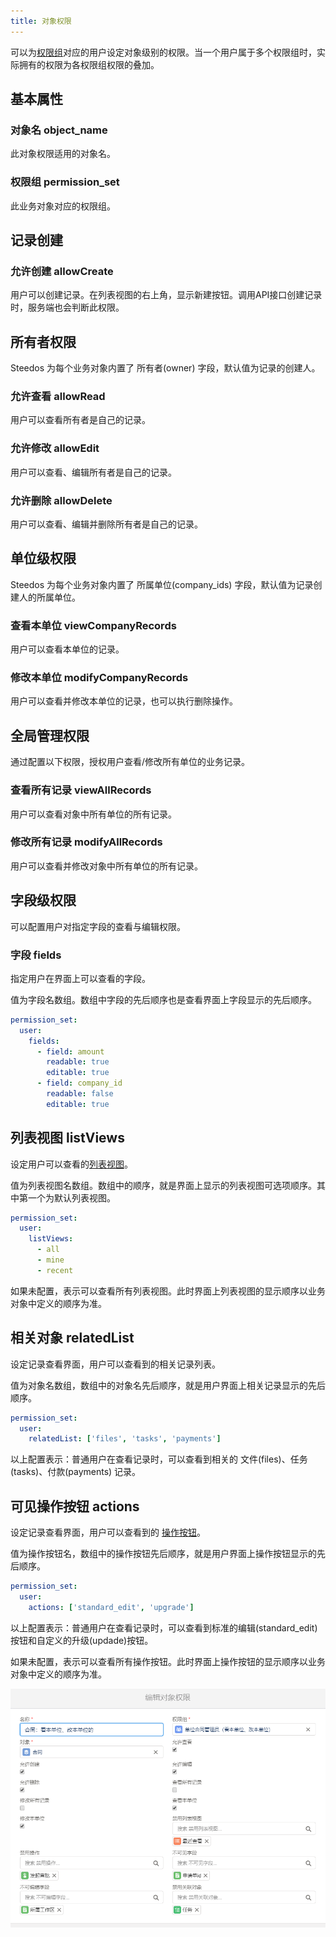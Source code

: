 ```yaml
---
title: 对象权限
---
```


可以为[权限组](permission_set.md)对应的用户设定对象级别的权限。当一个用户属于多个权限组时，实际拥有的权限为各权限组权限的叠加。

## 基本属性

### 对象名 object_name

此对象权限适用的对象名。

### 权限组 permission_set

此业务对象对应的权限组。

## 记录创建

### 允许创建 allowCreate

用户可以创建记录。在列表视图的右上角，显示新建按钮。调用API接口创建记录时，服务端也会判断此权限。

## 所有者权限

Steedos 为每个业务对象内置了 所有者(owner) 字段，默认值为记录的创建人。

### 允许查看 allowRead

用户可以查看所有者是自己的记录。

### 允许修改 allowEdit

用户可以查看、编辑所有者是自己的记录。

### 允许删除 allowDelete

用户可以查看、编辑并删除所有者是自己的记录。

## 单位级权限

Steedos 为每个业务对象内置了 所属单位(company_ids) 字段，默认值为记录创建人的所属单位。

### 查看本单位 viewCompanyRecords

用户可以查看本单位的记录。

### 修改本单位 modifyCompanyRecords

用户可以查看并修改本单位的记录，也可以执行删除操作。

## 全局管理权限

通过配置以下权限，授权用户查看/修改所有单位的业务记录。

### 查看所有记录 viewAllRecords

用户可以查看对象中所有单位的所有记录。

### 修改所有记录 modifyAllRecords

用户可以查看并修改对象中所有单位的所有记录。

## 字段级权限

可以配置用户对指定字段的查看与编辑权限。

### 字段 fields

指定用户在界面上可以查看的字段。

值为字段名数组。数组中字段的先后顺序也是查看界面上字段显示的先后顺序。

```yml
permission_set:
  user:
    fields:
      - field: amount
        readable: true
        editable: true
      - field: company_id
        readable: false
        editable: true
```

## 列表视图 listViews

设定用户可以查看的[列表视图](./listview.md)。

值为列表视图名数组。数组中的顺序，就是界面上显示的列表视图可选项顺序。其中第一个为默认列表视图。

```yml
permission_set:
  user:
    listViews:
      - all
      - mine
      - recent
```

如果未配置，表示可以查看所有列表视图。此时界面上列表视图的显示顺序以业务对象中定义的顺序为准。

## 相关对象 relatedList

设定记录查看界面，用户可以查看到的相关记录列表。

值为对象名数组，数组中的对象名先后顺序，就是用户界面上相关记录显示的先后顺序。

```yml
permission_set:
  user:
    relatedList: ['files', 'tasks', 'payments']
```

以上配置表示：普通用户在查看记录时，可以查看到相关的 文件(files)、任务(tasks)、付款(payments) 记录。

## 可见操作按钮 actions

设定记录查看界面，用户可以查看到的 [操作按钮](./object_action.md)。

值为操作按钮名，数组中的操作按钮先后顺序，就是用户界面上操作按钮显示的先后顺序。

```yml
permission_set:
  user:
    actions: ['standard_edit', 'upgrade']
```

以上配置表示：普通用户在查看记录时，可以查看到标准的编辑(standard_edit)按钮和自定义的升级(updade)按钮。

如果未配置，表示可以查看所有操作按钮。此时界面上操作按钮的显示顺序以业务对象中定义的顺序为准。

![对象权限设置页面](assets/permission_objects.png)
